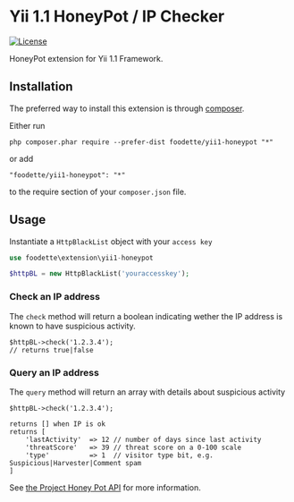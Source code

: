 Yii 1.1 HoneyPot / IP Checker
=============================
[![License](https://poser.pugx.org/foodette/yii1-honeypot/license)](https://packagist.org/packages/foodette/yii1-dotenv)

HoneyPot extension for Yii 1.1 Framework.

Installation
------------

The preferred way to install this extension is through [composer](http://getcomposer.org/download/).

Either run

```
php composer.phar require --prefer-dist foodette/yii1-honeypot "*"
```

or add

```
"foodette/yii1-honeypot": "*"
```

to the require section of your `composer.json` file.

Usage
-----

Instantiate a `HttpBlackList` object with your `access key`
```php
use foodette\extension\yii1-honeypot

$httpBL = new HttpBlackList('youraccesskey');
```

### Check an IP address

The `check` method will return a boolean indicating wether the IP address is known to have suspicious activity.

```
$httpBL->check('1.2.3.4');
// returns true|false
```

### Query an IP address

The `query` method will return an array with details about suspicious activity

```
$httpBL->check('1.2.3.4');
```
    returns [] when IP is ok
    returns [
        'lastActivity'  => 12 // number of days since last activity 
        'threatScore'   => 39 // threat score on a 0-100 scale
        'type'          => 1  // visitor type bit, e.g. Suspicious|Harvester|Comment spam
    ]

See [the Project Honey Pot API](https://www.projecthoneypot.org/httpbl_api.php) for more information.
